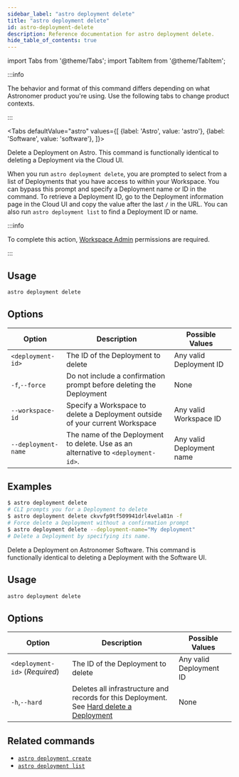 ```yaml
---
sidebar_label: "astro deployment delete"
title: "astro deployment delete"
id: astro-deployment-delete
description: Reference documentation for astro deployment delete.
hide_table_of_contents: true
---
```


import Tabs from '@theme/Tabs';
import TabItem from '@theme/TabItem';

:::info  

The behavior and format of this command differs depending on what Astronomer product you're using. Use the following tabs to change product contexts. 

:::

<Tabs
    defaultValue="astro"
    values={[
        {label: 'Astro', value: 'astro'},
        {label: 'Software', value: 'software'},
    ]}>
<TabItem value="astro">

Delete a Deployment on Astro. This command is functionally identical to deleting a Deployment via the Cloud UI.

When you run `astro deployment delete`, you are prompted to select from a list of Deployments that you have access to within your Workspace. You can bypass this prompt and specify a Deployment name or ID in the command. To retrieve a Deployment ID, go to the Deployment information page in the Cloud UI and copy the value after the last `/` in the URL. You can also run `astro deployment list` to find a Deployment ID or name.

:::info

To complete this action, [Workspace Admin](user-permissions.md#workspace-roles) permissions are required.

:::

## Usage

```sh
astro deployment delete
```

## Options

| Option              | Description                                                                       | Possible Values           |
| ------------------- | --------------------------------------------------------------------------------- | ------------------------- |
| `<deployment-id>`   | The ID of the Deployment to delete                                                | Any valid Deployment ID   |
| `-f`,`--force`      | Do not include a confirmation prompt before deleting the Deployment               | None                      |
| `--workspace-id`    | Specify a Workspace to delete a Deployment outside of your current Workspace      | Any valid Workspace ID    |
| `--deployment-name` | The name of the Deployment to delete. Use as an alternative to `<deployment-id>`. | Any valid Deployment name |

## Examples

```sh
$ astro deployment delete
# CLI prompts you for a Deployment to delete
$ astro deployment delete ckvvfp9tf509941drl4vela81n -f
# Force delete a Deployment without a confirmation prompt
$ astro deployment delete --deployment-name="My deployment"
# Delete a Deployment by specifying its name.
```

</TabItem>

<TabItem value="software">

Delete a Deployment on Astronomer Software. This command is functionally identical to deleting a Deployment with the Software UI.

## Usage

```sh
astro deployment delete
```

## Options

| Option                         | Description                                                                                                                                                                   | Possible Values         |
| ------------------------------ | ----------------------------------------------------------------------------------------------------------------------------------------------------------------------------- | ----------------------- |
| `<deployment-id>` (_Required_) | The ID of the Deployment to delete                                                                                                                                            | Any valid Deployment ID |
| `-h`,`--hard`                  | Deletes all infrastructure and records for this Deployment. See [Hard delete a Deployment](https://docs.astronomer.io/software/configure-deployment#hard-delete-a-deployment) | None                    |

</TabItem>
</Tabs>


## Related commands

- [`astro deployment create`](cli/astro-deployment-create.md)
- [`astro deployment list`](cli/astro-deployment-list.md)

